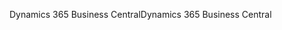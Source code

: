 <span data-ttu-id="4bae3-101">Dynamics 365 Business Central</span><span class="sxs-lookup"><span data-stu-id="4bae3-101">Dynamics 365 Business Central</span></span>
